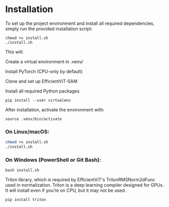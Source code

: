 #  Installation

To set up the project environment and install all required dependencies, simply run the provided installation script:
```aiignore
chmod +x install.sh
./install.sh
```

This will:

Create a virtual environment in .venv/

Install PyTorch (CPU-only by default)

Clone and set up EfficientViT-SAM

Install all required Python packages
```commandline
pip install --user virtualenv
```

After installation, activate the environment with:
```aiignore
source .venv/bin/activate
```

### On Linux/macOS:
```bash
chmod +x install.sh
./install.sh
```
### On Windows (PowerShell or Git Bash):
```aiignore
bash install.sh
```

Triton library, which is required by EfficientViT's TritonRMSNorm2dFunc used in normalization.
Triton is a deep learning compiler designed for GPUs. It will install even if you’re on CPU, but it may not be used.
```aiignore
pip install triton
```